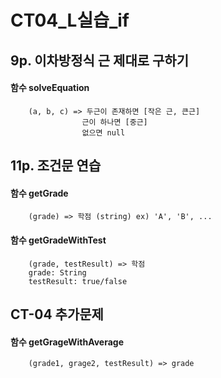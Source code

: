 # CT04_L실습_if

## 9p. 이차방정식 근 제대로 구하기

#### 함수 solveEquation

```
    (a, b, c) => 두근이 존재하면 [작은 근, 큰근]
                근이 하나면 [중근]
                없으면 null
```

## 11p. 조건문 연습

#### 함수 getGrade

```
    (grade) => 학점 (string) ex) 'A', 'B', ...
```

#### 함수 getGradeWithTest

```
    (grade, testResult) => 학점 
    grade: String
    testResult: true/false
```

## CT-04 추가문제

#### 함수 getGrageWithAverage

```
    (grade1, grage2, testResult) => grade
```
